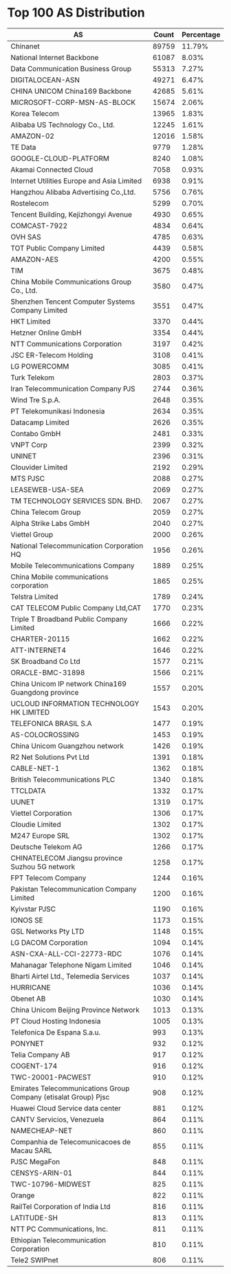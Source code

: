# Top 100 AS Distribution
| AS | Count | Percentage |
|----|----|----|
| Chinanet | 89759 | 11.79% |
| National Internet Backbone | 61087 | 8.03% |
| Data Communication Business Group | 55313 | 7.27% |
| DIGITALOCEAN-ASN | 49271 | 6.47% |
| CHINA UNICOM China169 Backbone | 42685 | 5.61% |
| MICROSOFT-CORP-MSN-AS-BLOCK | 15674 | 2.06% |
| Korea Telecom | 13965 | 1.83% |
| Alibaba US Technology Co., Ltd. | 12245 | 1.61% |
| AMAZON-02 | 12016 | 1.58% |
| TE Data | 9779 | 1.28% |
| GOOGLE-CLOUD-PLATFORM | 8240 | 1.08% |
| Akamai Connected Cloud | 7058 | 0.93% |
| Internet Utilities Europe and Asia Limited | 6938 | 0.91% |
| Hangzhou Alibaba Advertising Co.,Ltd. | 5756 | 0.76% |
| Rostelecom | 5299 | 0.70% |
| Tencent Building, Kejizhongyi Avenue | 4930 | 0.65% |
| COMCAST-7922 | 4834 | 0.64% |
| OVH SAS | 4785 | 0.63% |
| TOT Public Company Limited | 4439 | 0.58% |
| AMAZON-AES | 4200 | 0.55% |
| TIM | 3675 | 0.48% |
| China Mobile Communications Group Co., Ltd. | 3580 | 0.47% |
| Shenzhen Tencent Computer Systems Company Limited | 3551 | 0.47% |
| HKT Limited | 3370 | 0.44% |
| Hetzner Online GmbH | 3354 | 0.44% |
| NTT Communications Corporation | 3197 | 0.42% |
| JSC ER-Telecom Holding | 3108 | 0.41% |
| LG POWERCOMM | 3085 | 0.41% |
| Turk Telekom | 2803 | 0.37% |
| Iran Telecommunication Company PJS | 2744 | 0.36% |
| Wind Tre S.p.A. | 2648 | 0.35% |
| PT Telekomunikasi Indonesia | 2634 | 0.35% |
| Datacamp Limited | 2626 | 0.35% |
| Contabo GmbH | 2481 | 0.33% |
| VNPT Corp | 2399 | 0.32% |
| UNINET | 2396 | 0.31% |
| Clouvider Limited | 2192 | 0.29% |
| MTS PJSC | 2088 | 0.27% |
| LEASEWEB-USA-SEA | 2069 | 0.27% |
| TM TECHNOLOGY SERVICES SDN. BHD. | 2067 | 0.27% |
| China Telecom Group | 2059 | 0.27% |
| Alpha Strike Labs GmbH | 2040 | 0.27% |
| Viettel Group | 2000 | 0.26% |
| National Telecommunication Corporation HQ | 1956 | 0.26% |
| Mobile Telecommunications Company | 1889 | 0.25% |
| China Mobile communications corporation | 1865 | 0.25% |
| Telstra Limited | 1789 | 0.24% |
| CAT TELECOM Public Company Ltd,CAT | 1770 | 0.23% |
| Triple T Broadband Public Company Limited | 1666 | 0.22% |
| CHARTER-20115 | 1662 | 0.22% |
| ATT-INTERNET4 | 1646 | 0.22% |
| SK Broadband Co Ltd | 1577 | 0.21% |
| ORACLE-BMC-31898 | 1566 | 0.21% |
| China Unicom IP network China169 Guangdong province | 1557 | 0.20% |
| UCLOUD INFORMATION TECHNOLOGY HK LIMITED | 1543 | 0.20% |
| TELEFONICA BRASIL S.A | 1477 | 0.19% |
| AS-COLOCROSSING | 1453 | 0.19% |
| China Unicom Guangzhou network | 1426 | 0.19% |
| R2 Net Solutions Pvt Ltd | 1391 | 0.18% |
| CABLE-NET-1 | 1362 | 0.18% |
| British Telecommunications PLC | 1340 | 0.18% |
| TTCLDATA | 1332 | 0.17% |
| UUNET | 1319 | 0.17% |
| Viettel Corporation | 1306 | 0.17% |
| Cloudie Limited | 1302 | 0.17% |
| M247 Europe SRL | 1302 | 0.17% |
| Deutsche Telekom AG | 1266 | 0.17% |
| CHINATELECOM Jiangsu province Suzhou 5G network | 1258 | 0.17% |
| FPT Telecom Company | 1244 | 0.16% |
| Pakistan Telecommunication Company Limited | 1200 | 0.16% |
| Kyivstar PJSC | 1190 | 0.16% |
| IONOS SE | 1173 | 0.15% |
| GSL Networks Pty LTD | 1148 | 0.15% |
| LG DACOM Corporation | 1094 | 0.14% |
| ASN-CXA-ALL-CCI-22773-RDC | 1076 | 0.14% |
| Mahanagar Telephone Nigam Limited | 1046 | 0.14% |
| Bharti Airtel Ltd., Telemedia Services | 1037 | 0.14% |
| HURRICANE | 1036 | 0.14% |
| Obenet AB | 1030 | 0.14% |
| China Unicom Beijing Province Network | 1013 | 0.13% |
| PT Cloud Hosting Indonesia | 1005 | 0.13% |
| Telefonica De Espana S.a.u. | 993 | 0.13% |
| PONYNET | 932 | 0.12% |
| Telia Company AB | 917 | 0.12% |
| COGENT-174 | 916 | 0.12% |
| TWC-20001-PACWEST | 910 | 0.12% |
| Emirates Telecommunications Group Company (etisalat Group) Pjsc | 908 | 0.12% |
| Huawei Cloud Service data center | 881 | 0.12% |
| CANTV Servicios, Venezuela | 864 | 0.11% |
| NAMECHEAP-NET | 860 | 0.11% |
| Companhia de Telecomunicacoes de Macau SARL | 855 | 0.11% |
| PJSC MegaFon | 848 | 0.11% |
| CENSYS-ARIN-01 | 844 | 0.11% |
| TWC-10796-MIDWEST | 825 | 0.11% |
| Orange | 822 | 0.11% |
| RailTel Corporation of India Ltd | 816 | 0.11% |
| LATITUDE-SH | 813 | 0.11% |
| NTT PC Communications, Inc. | 811 | 0.11% |
| Ethiopian Telecommunication Corporation | 810 | 0.11% |
| Tele2 SWIPnet | 806 | 0.11% |
